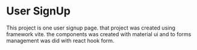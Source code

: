 # User SignUp
This project is one user signup page. that project was created using framework vite. the components was created with material ui and to forms management was did with react hook form.

